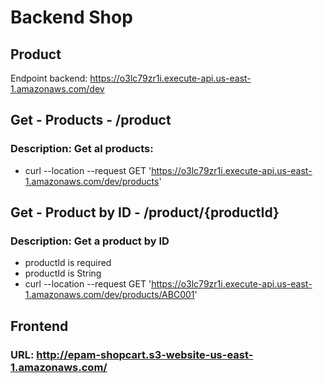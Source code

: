 # Backend Shop
## Product
Endpoint backend: https://o3lc79zr1i.execute-api.us-east-1.amazonaws.com/dev

## Get - Products - /product
### Description: Get al products:
- curl --location --request GET 'https://o3lc79zr1i.execute-api.us-east-1.amazonaws.com/dev/products'


## Get - Product by ID - /product/{productId}
### Description: Get a product by ID
- productId is required
- productId is String
- curl --location --request GET 'https://o3lc79zr1i.execute-api.us-east-1.amazonaws.com/dev/products/ABC001'

## Frontend
### URL: http://epam-shopcart.s3-website-us-east-1.amazonaws.com/

